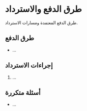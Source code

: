 # طرق الدفع والاسترداد

طرق الدفع المعتمدة ومسارات الاسترداد.

## طرق الدفع
- ...

## إجراءات الاسترداد
1. ...

## أسئلة متكررة
- ...
